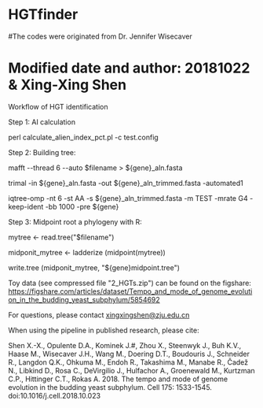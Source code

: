 # HGTfinder
#The codes were originated from Dr. Jennifer Wisecaver
# Modified date and author: 20181022 & Xing-Xing Shen

Workflow of HGT identification

Step 1:
AI calculation 

perl calculate_alien_index_pct.pl -c test.config

Step 2:
Building tree:

mafft --thread 6 --auto $filename > ${gene}_aln.fasta

trimal -in ${gene}_aln.fasta -out ${gene}_aln_trimmed.fasta -automated1

iqtree-omp -nt 6 -st AA -s ${gene}_aln_trimmed.fasta -m TEST -mrate G4 -keep-ident -bb 1000 -pre ${gene}

Step 3: Midpoint root a phylogeny with R:

mytree <- read.tree("$filename")

midponit_mytree <- ladderize (midpoint(mytree))

write.tree (midponit_mytree, "${gene}midpoint.tree")


Toy data (see compressed file "2_HGTs.zip") can be found on the figshare: https://figshare.com/articles/dataset/Tempo_and_mode_of_genome_evolution_in_the_budding_yeast_subphylum/5854692

For questions, please contact xingxingshen@zju.edu.cn

When using the pipeline in published research, please cite:

Shen X.-X., Opulente D.A., Kominek J.#, Zhou X., Steenwyk J., Buh K.V., Haase M., Wisecaver J.H., Wang M., Doering D.T., Boudouris J., Schneider R., Langdon Q.K., Ohkuma M., Endoh R., Takashima M., Manabe R., Čadež N., Libkind D., Rosa C., DeVirgilio J., Hulfachor A., Groenewald M., Kurtzman C.P., Hittinger C.T., Rokas A. 2018. The tempo and mode of genome evolution in the budding yeast subphylum. Cell 175: 1533-1545. doi:10.1016/j.cell.2018.10.023
